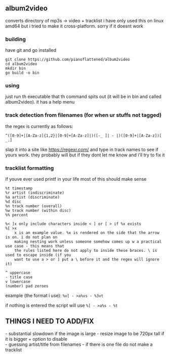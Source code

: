 ## album2video
converts directory of mp3s -> video + tracklist
i have only used this on linux amd64 but i tried to make it cross-platform. sorry if it doesnt work

### building
have git and go installed
```
git clone https://github.com/pianoflattened/album2video
cd album2video
mkdir bin
go build -o bin
```

### using
just run th executable that th command spits out (it will be in bin and called album2video). it has a help menu

### track detection from filenames (for when ur stuffs not tagged)
the regex is currently as follows:
```regex
^([0-9]+|[A-Za-z]{1,2}|[0-9]+[A-Za-z]|)([-_ ]| - |)([0-9]+|[A-Za-z])[ _.]
```
slap it into a site like https://regexr.com/ and type in track names to see if yours work. they probably will but if they dont let me know and i'll try to fix it

### tracklist formatting
if youve ever used printf in your life most of this should make sense
```%s song
%t timestamp
%r artist (indiscriminate)
%a artist (discriminate)
%d disc
%n track number (overall)
%w track number (within disc)
%% percent

%< ]x only include characters inside < ] or [ > if %x exists
%[ >x
	x is an example value. %x is rendered on the side that the arrow is on. i do not plan on
	making nesting work unless someone somehow comes up w a practical use case - this means that
	the rules listed here do not apply to inside these braces. \ is used to escape inside (if you
	want to use a > or ] put a \ before it and the regex will ignore it)

^ uppercase
- title case
v lowercase
(number) pad zeroes
```
example (the format i use): `%v[ - >a%vs - %3vt`

if nothing is entered the script will use `%[ - >a%s - %t`

## THINGS I NEED TO ADD/FIX
\- substantial slowdown if the image is large - resize image to be 720px tall if it is bigger + option to disable <br>
\- guessing artist/title from filenames
\- if there is one file do not make a tracklist
